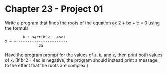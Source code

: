 # Chapter 23 - Project 01

Write a program that finds the roots of the equation ax 2 + bx + c = 0 using the formula

```
        b ± sqrt(b^2 - 4ac)
x = – ----------------------
               2a
```

Have the program prompt for the values of `a`, `b`, and `c`, then print both values of `x`. (If b^2 - 4ac is negative, the program should instead print a message to the effect that the roots are complex.)
